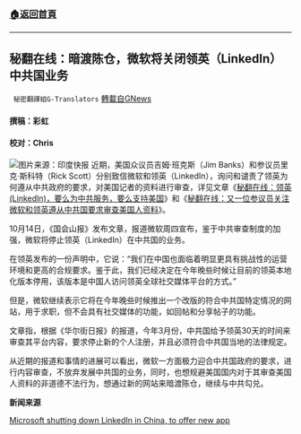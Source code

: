 ###  [:house:返回首頁](https://github.com/ourhimalayas/txt)
---


## 秘翻在线：暗渡陈仓，微软将关闭领英（LinkedIn）中共国业务
` 秘密翻譯組G-Translators` [轉載自GNews](https://gnews.org/zh-hans/1595306/)

#### 撰稿：彩虹

#### 校对：Chris
![](https://assets.gnews.org/wp-content/uploads/2021/10/图片1-36.jpg)图片来源：印度快报
近期，美国众议员吉姆·班克斯（Jim Banks）和参议员里克·斯科特（Rick Scott）分别致信微软和领英（LinkedIn），询问和谴责了领英为何遵从中共政府的要求，对美国记者的资料进行审查，详见文章《[秘翻在线：领英(LinkedIn)，要么为中共服务，要么支持美国](https://gnews.org/zh-hans/1553916/)》和《[秘翻在线：又一位参议员关注微软和领英遵从中共国要求审查美国人资料](https://gnews.org/zh-hans/1566354/)》。

10月14日，《国会山报》发布文章，报道微软周四宣布，鉴于中共审查制度的加强，微软将停止领英（LinkedIn）在中共国的业务。

在领英发布的一份声明中，它说：“我们在中国也面临着明显更具有挑战性的运营环境和更高的合规要求。鉴于此，我们已经决定在今年晚些时候让目前的领英本地化版本停用，该版本是中国人访问领英全球社交媒体平台的方式。”

但是，微软继续表示它将在今年晚些时候推出一个改版的符合中共国特定情况的网站，用于求职，但不会具有社交媒体的功能，如回帖和分享帖子的功能。

文章指，根据《华尔街日报》的报道，今年3月份，中共国给予领英30天的时间来审查其平台内容，要求停止新的个人注册，并且必须符合中共国当地的法律规定。

从近期的报道和事情的进展可以看出，微软一方面极力迎合中共国政府的要求，进行内容审查，不放弃发展中共国的业务，同时，也想规避美国国内对于其审查美国人资料的非道德不法行为，想通过新的网站来暗渡陈仓，继续与中共勾兑。

**新闻来源**

[Microsoft shutting down LinkedIn in China, to offer new app](https://thehill.com/policy/technology/576821-microsoft-shutting-down-linkedin-in-china-to-offer-new-app?rl=1)
